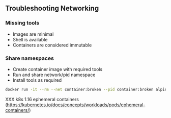 ## Troubleshooting Networking

### Missing tools

- Images are minimal
- Shell is available
- Containers are considered immutable

### Share namespaces

- Create container image with required tools
- Run and share network/pid namespace
- Install tools as required

```bash
docker run -it --rm --net container:broken --pid container:broken alpine
```

XXX k8s 1.16 ephemeral containers (https://kubernetes.io/docs/concepts/workloads/pods/ephemeral-containers/)
